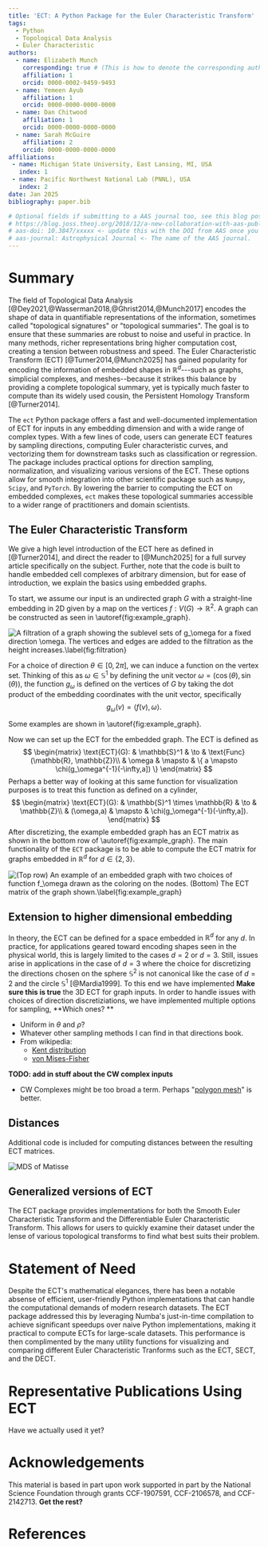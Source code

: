 ```yaml
---
title: 'ECT: A Python Package for the Euler Characteristic Transform'
tags:
  - Python
  - Topological Data Analysis
  - Euler Characteristic 
authors:
  - name: Elizabeth Munch
    corresponding: true # (This is how to denote the corresponding author)
    affiliation: 1
    orcid: 0000-0002-9459-9493
  - name: Yemeen Ayub
    affiliation: 1
    orcid: 0000-0000-0000-0000
  - name: Dan Chitwood 
    affiliation: 1
    orcid: 0000-0000-0000-0000
  - name: Sarah McGuire
    affiliation: 2
    orcid: 0000-0000-0000-0000
affiliations:
 - name: Michigan State University, East Lansing, MI, USA
   index: 1
 - name: Pacific Northwest National Lab (PNNL), USA
   index: 2
date: Jan 2025
bibliography: paper.bib

# Optional fields if submitting to a AAS journal too, see this blog post:
# https://blog.joss.theoj.org/2018/12/a-new-collaboration-with-aas-publishings
# aas-doi: 10.3847/xxxxx <- update this with the DOI from AAS once you know it.
# aas-journal: Astrophysical Journal <- The name of the AAS journal.
---
```


# Summary

The field of Topological Data Analysis [@Dey2021,@Wasserman2018,@Ghrist2014,@Munch2017] encodes the shape of data in quantifiable representations of the information, sometimes called "topological signatures" or "topological summaries". The goal is to ensure that these summaries are robust to noise and useful in practice. In many methods, richer representations bring higher computation cost, creating a tension between robustness and speed. The Euler Characteristic Transform (ECT) [@Turner2014,@Munch2025] has gained popularity for encoding the information of embedded shapes in $\mathbb{R}^d$---such as graphs, simplicial complexes, and meshes--because it strikes this balance by providing a complete topological summary, yet is typically much faster to compute than its widely used cousin, the Persistent Homology Transform [@Turner2014].

The `ect` Python package offers a fast and well-documented implementation of ECT for inputs in any embedding dimension and with a wide range of complex types. With a few lines of code, users can generate ECT features by sampling directions, computing Euler characteristic curves, and vectorizing them for downstream tasks such as classification or regression. The package includes practical options for direction sampling, normalization, and visualizing various versions of the ECT. These options allow for smooth integration into other scientific package such as `Numpy`, `Scipy`, and `PyTorch`. By lowering the barrier to computing the ECT on embedded complexes, `ect` makes these topological summaries accessible to a wider range of practitioners and domain scientists.

## The Euler Characteristic Transform

We give a high level introduction of the ECT here as defined in [@Turner2014], and direct the reader to [@Munch2025] for a full survey article specifically on the subject. Further, note that the code is built to handle embedded cell complexes of arbitrary dimension, but for ease of introduction, we explain the basics using embedded graphs.

To start, we assume our input is an undirected graph $G$ with a straight-line embedding in 2D given by a map on the vertices $f: V(G) \to \mathbb{R}^2$. A graph can be constructed as seen in \autoref{fig:example_graph}.


![A filtration of a graph showing the sublevel sets of $g_\omega$ for a fixed direction $\omega$. The vertices and edges are added to the filtration as the height increases.\label{fig:filtration}](figures/filtration.png)

<!-- ![Testing scaling](figures/CombineGraphExample.png){ width=20% } -->


For a choice of direction $\theta \in [0,2\pi]$, we can induce a function on the vertex set. 
Thinking of this as $\omega \in \mathbb{S}^1$ by defining the unit vector $\omega = (\cos(\theta), \sin(\theta))$, the function $g_\omega$ is defined on the vertices of $G$ by taking the dot product of the embedding coordinates with the unit vector, specifically
$$
g_\omega(v) = \langle f(v), \omega\rangle.
$$
<!-- This is done in the code using the `g_omega` method as shown.  -->
Some examples are shown in \autoref{fig:example_graph}. 

Now we can set up the ECT for the embedded graph. The ECT is defined as 
$$
\begin{matrix}
\text{ECT}(G): & \mathbb{S}^1 & \to & \text{Func}(\mathbb{R}, \mathbb{Z})\\
& \omega & \mapsto & \{ a \mapsto \chi(g_\omega^{-1}(-\infty,a]) \}
\end{matrix}
$$
Perhaps a better way of looking at this same function for visualization purposes is to treat this function as defined on a cylinder,
$$
\begin{matrix}
\text{ECT}(G): & \mathbb{S}^1 \times \mathbb{R} & \to &  \mathbb{Z}\\
& (\omega,a) & \mapsto & \chi(g_\omega^{-1}(-\infty,a]).
\end{matrix}
$$
After discretizing, the example embedded graph has an ECT matrix as shown in the bottom row of \autoref{fig:example_graph}.
The main functionality of the `ECT` package is to be able to compute the ECT matrix for graphs embedded in $\mathbb{R}^d$ for $d \in \{2,3\}$.

![(Top row) An example of an embedded graph with two choices of function $f_\omega$ drawn as the coloring on the nodes. (Bottom) The ECT matrix of the graph shown.\label{fig:example_graph}](figures/CombineGraphExample.png)


## Extension to higher dimensional embedding

In theory, the ECT can be defined for a space embedded in $\mathbb{R}^d$ for any $d$. 
In practice, for applications geared toward encoding shapes seen in the physical world, this is largely limited to the cases $d=2$ or $d=3$. 
Still, issues arise in applications in the case of $d=3$ where the choice for discretizing the directions chosen on the sphere $\mathbb{S}^2$ is not canonical like the case of $d=2$ and the circle $\mathbb{S}^1$ [@Mardia1999]. 
To this end we have implemented **Make sure this is true** the 3D ECT for graph inputs. 
In order to handle issues with choices of direction discretiziations, we have implemented multiple options for sampling, **Which ones? **
- Uniform in $\theta$ and $\rho$? 
- Whatever other sampling methods I can find in that directions book. 
- From wikipedia: 
  - [Kent distribution](https://en.wikipedia.org/wiki/Kent_distribution) 
  - [von Mises-Fisher](https://en.wikipedia.org/wiki/Von_Mises%E2%80%93Fisher_distribution#Matrix_Von_Mises-Fisher)



**TODO: add in stuff about the CW complex inputs**
- CW Complexes might be too broad a term. Perhaps "[polygon mesh](https://en.wikipedia.org/wiki/Polygon_mesh)" is better. 

## Distances 

Additional code is included for computing distances between the resulting ECT matrices. 

![MDS of Matisse](figures/Matisse_MDS.png)

## Generalized versions of ECT

The ECT package provides implementations for both the Smooth Euler Characteristic Transform and the Differentiable Euler Characteristic Transform. This allows for users to quickly examine their dataset under the lense of various topological transforms to find what best suits their problem.

# Statement of Need

Despite the ECT's mathematical elegances, there has been a notable absense of efficient, user-friendly Python implementations that can handle the computational demands of modern research datasets. The ECT package addressed this by leveraging Numba's just-in-time compilation to achieve significant speedups over naive Python implementations, making it practical to compute ECTs for large-scale datasets. This performance is then complimented by the many utility functions for visualizing and comparing different Euler Characteristic Tranforms such as the ECT, SECT, and the DECT.

# Representative Publications Using ECT

Have we actually used it yet? 

# Acknowledgements

This material is based in part upon work supported in part by the National Science Foundation through grants
CCF-1907591,
CCF-2106578,
and CCF-2142713.
**Get the rest?**

# References
